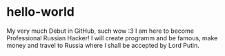 # hello-world
My very much Debut in GitHub, such wow :3
I am here to become Professional Russian Hacker! I will create programm and be famous, make money and travel to Russia where I shall be accepted by Lord Putin.
